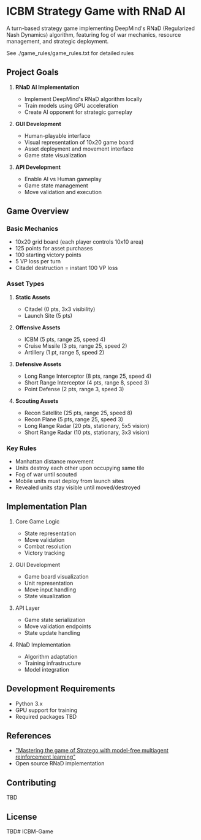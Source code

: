 # ICBM Strategy Game with RNaD AI

A turn-based strategy game implementing DeepMind's RNaD (Regularized Nash Dynamics) algorithm, featuring fog of war mechanics, resource management, and strategic deployment.

See ./game_rules/game_rules.txt for detailed rules

## Project Goals

1. **RNaD AI Implementation**
   - Implement DeepMind's RNaD algorithm locally
   - Train models using GPU acceleration
   - Create AI opponent for strategic gameplay

2. **GUI Development**
   - Human-playable interface
   - Visual representation of 10x20 game board
   - Asset deployment and movement interface
   - Game state visualization

3. **API Development**
   - Enable AI vs Human gameplay
   - Game state management
   - Move validation and execution

## Game Overview

### Basic Mechanics
- 10x20 grid board (each player controls 10x10 area)
- 125 points for asset purchases
- 100 starting victory points
- 5 VP loss per turn
- Citadel destruction = instant 100 VP loss

### Asset Types
1. **Static Assets**
   - Citadel (0 pts, 3x3 visibility)
   - Launch Site (5 pts)

2. **Offensive Assets**
   - ICBM (5 pts, range 25, speed 4)
   - Cruise Missile (3 pts, range 25, speed 2)
   - Artillery (1 pt, range 5, speed 2)

3. **Defensive Assets**
   - Long Range Interceptor (8 pts, range 25, speed 4)
   - Short Range Interceptor (4 pts, range 8, speed 3)
   - Point Defense (2 pts, range 3, speed 3)

4. **Scouting Assets**
   - Recon Satellite (25 pts, range 25, speed 8)
   - Recon Plane (5 pts, range 25, speed 3)
   - Long Range Radar (20 pts, stationary, 5x5 vision)
   - Short Range Radar (10 pts, stationary, 3x3 vision)

### Key Rules
- Manhattan distance movement
- Units destroy each other upon occupying same tile
- Fog of war until scouted
- Mobile units must deploy from launch sites
- Revealed units stay visible until moved/destroyed

## Implementation Plan

1. Core Game Logic
   - State representation
   - Move validation
   - Combat resolution
   - Victory tracking

2. GUI Development
   - Game board visualization
   - Unit representation
   - Move input handling
   - State visualization

3. API Layer
   - Game state serialization
   - Move validation endpoints
   - State update handling

4. RNaD Implementation
   - Algorithm adaptation
   - Training infrastructure
   - Model integration

## Development Requirements
- Python 3.x
- GPU support for training
- Required packages TBD

## References
- ["Mastering the game of Stratego with model-free multiagent reinforcement learning"](https://www.science.org/doi/10.1126/science.add4679)
- Open source RNaD implementation

## Contributing
TBD

## License
TBD# ICBM-Game
